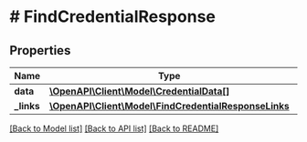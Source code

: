 # # FindCredentialResponse

## Properties

Name | Type | Description | Notes
------------ | ------------- | ------------- | -------------
**data** | [**\OpenAPI\Client\Model\CredentialData[]**](CredentialData.md) |  |
**_links** | [**\OpenAPI\Client\Model\FindCredentialResponseLinks**](FindCredentialResponseLinks.md) |  |

[[Back to Model list]](../../README.md#models) [[Back to API list]](../../README.md#endpoints) [[Back to README]](../../README.md)
